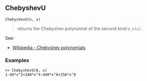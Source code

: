 ## ChebyshevU

```
ChebyshevU(n, x)
```

> returns the Chebyshev polynomial of the second kind `U_n(x)`.

See:  
* [Wikipedia - Chebyshev polynomials](https://en.wikipedia.org/wiki/Chebyshev_polynomials)

### Examples
```   
>> ChebyshevU(8, x)    
1-40*x^2+240*x^4-448*x^6+256*x^8  
```